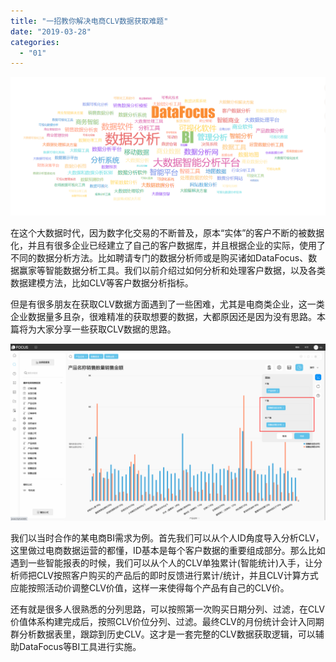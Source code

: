```yaml
---
title: "一招教你解决电商CLV数据获取难题"
date: "2019-03-28"
categories: 
  - "01"
---
```


![](images/微信截图_20190124175358.png)

在这个大数据时代，因为数字化交易的不断普及，原本“实体”的客户不断的被数据化，并且有很多企业已经建立了自己的客户数据库，并且根据企业的实际，使用了不同的数据分析方法。比如聘请专门的数据分析师或是购买诸如DataFocus、数据赢家等智能数据分析工具。我们以前介绍过如何分析和处理客户数据，以及各类数据建模方法，比如CLV等客户数据分析指标。

但是有很多朋友在获取CLV数据方面遇到了一些困难，尤其是电商类企业，这一类企业数据量多且杂，很难精准的获取想要的数据，大都原因还是因为没有思路。本篇将为大家分享一些获取CLV数据的思路。

![](images/word-image-96.png)

我们以当时合作的某电商BI需求为例。首先我们可以从个人ID角度导入分析CLV，这里做过电商数据运营的都懂，ID基本是每个客户数据的重要组成部分。那么比如遇到一些智能报表的时候，我们可以从个人的CLV单独累计(智能统计)入手，让分析师把CLV按照客户购买的产品后的即时反馈进行累计/统计，并且CLV计算方式应能按照活动价调整CLV价值，这样一来使得每个产品有自己的CLV价。

还有就是很多人很熟悉的分列思路，可以按照第一次购买日期分列、过滤，在CLV价值体系构建完成后，按照CLV价位分列、过滤。最终CLV的月份统计会计入同期群分析数据表里，跟踪到历史CLV。这才是一套完整的CLV数据获取逻辑，可以辅助DataFocus等BI工具进行实施。
